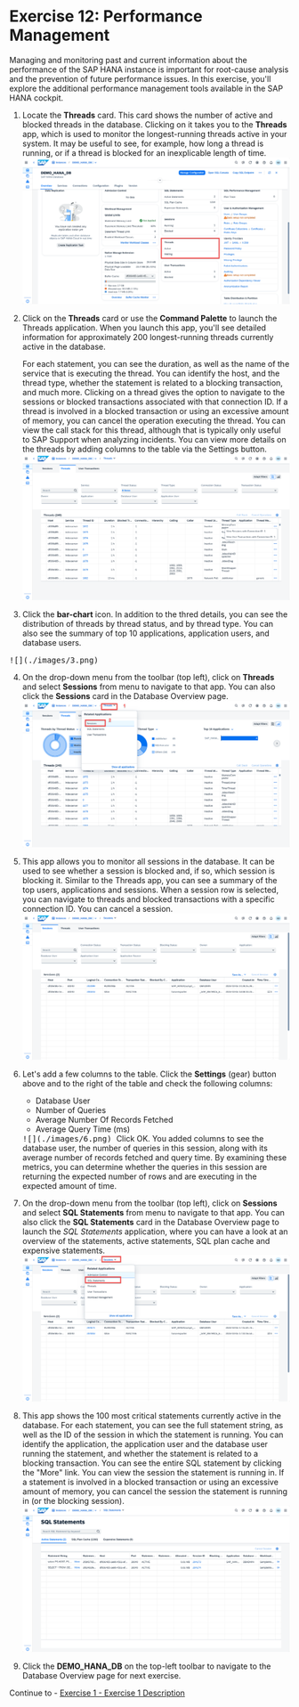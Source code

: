# Exercise 12: Performance Management
Managing and monitoring past and current information about the performance of the SAP HANA instance is important for root-cause analysis and the prevention of future performance issues. In this exercise, you'll explore the additional performance management tools available in the SAP HANA cockpit.

1. Locate the **Threads** card. This card shows the number of active and blocked threads in the database. Clicking on it takes you to the **Threads** app, which is used to monitor the longest-running threads active in your system. It may be useful to see, for example, how long a thread is running, or if a thread is blocked for an inexplicable length of time.
   <kbd>
    ![](./images/1.png)
    </kbd>

2. Click on the **Threads** card or use the **Command Palette** to launch the Threads application. When you launch this app, you'll see detailed information for approximately 200 longest-running threads currently active in the database.

    For each statement, you can see the duration, as well as the name of the service that is executing the thread. You can identify the host, and the thread type, whether the statement is related to a blocking transaction, and much more. Clicking on a thread gives the option to navigate to the sessions or blocked transactions associated with that connection ID. If a thread is involved in a blocked transaction or using an excessive amount of memory, you can cancel the operation executing the thread. You can view the call stack for this thread, although that is typically only useful to SAP Support when analyzing incidents.  You can view more details on the threads by adding columns to the table via the Settings button.
    <kbd>
    ![](./images/2.png)
    </kbd>

3.  Click the **bar-chart** icon. In addition to the thred details, you can see the distribution of threads by thread status, and by thread type. You can also see the summary of top 10 applications, application users, and database users. 
   <kbd>
    ![](./images/3.png)
    </kbd>

4. On the drop-down menu from the toolbar (top left), click on **Threads** and select **Sessions** from menu to navigate to that app. You can also click the **Sessions** card in the Database Overview page.
   <kbd>
    ![](./images/4.png)
    </kbd>
5. This app allows you to monitor all sessions in the database. It can be used to see whether a session is blocked and, if so, which session is blocking it. Similar to the Threads app, you can see a summary of the top users, applications and sessions. When a session row is selected, you can navigate to threads and blocked transactions with a specific connection ID. You can cancel a session. 
   <kbd>
    ![](./images/5.png)
    </kbd>

6. Let's add a few columns to the table. Click the **Settings** (gear) button above and to the right of the table and check the following columns:

    * Database User
    * Number of Queries
    * Average Number Of Records Fetched
    * Average Query Time (ms)
    <kbd>
    ![](./images/6.png)
    </kbd>
    Click OK. You added columns to see the database user, the number of queries in this session, along with its average number of records fetched and query time. By examining these metrics, you can determine whether the queries in this session are returning the expected number of rows and are executing in the expected amount of time.

7. On the drop-down menu from the toolbar (top left), click on **Sessions** and select **SQL Statements** from menu to navigate to that app. You can also click the **SQL Statements** card in the Database Overview page to launch the *SQL Statements* application, where you can have a look at an overview of the statements, active statements, SQL plan cache and expensive statements.
    <kbd>
    ![](./images/7.png)
    </kbd>

8. This app shows the 100 most critical statements currently active in the database. For each statement, you can see the full statement string, as well as the ID of the session in which the statement is running. You can identify the application, the application user and the database user running the statement, and whether the statement is related to a blocking transaction. You can see the entire SQL statement by clicking the "More" link. You can view the session the statement is running in. If a statement is involved in a blocked transaction or using an excessive amount of memory, you can cancel the session the statement is running in (or the blocking session).
   <kbd>
    ![](./images/8.png)
    </kbd>

9. Click the **DEMO_HANA_DB** on the top-left toolbar to navigate to the Database Overview page for next exercise.
    


Continue to - [Exercise 1 - Exercise 1 Description](../ex1/README.md)

